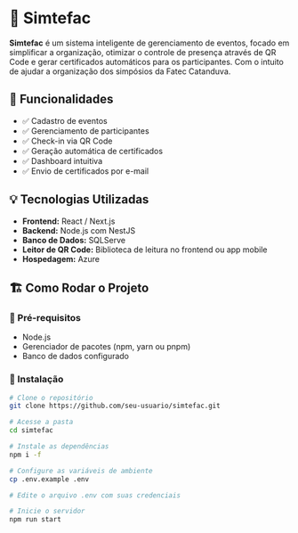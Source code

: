 # 🎯 Simtefac

**Simtefac** é um sistema inteligente de gerenciamento de eventos, focado em simplificar a organização, otimizar o controle de presença através de QR Code e gerar certificados automáticos para os participantes. Com o intuito de ajudar a organização dos simpósios da Fatec Catanduva.

## 🚀 Funcionalidades

- ✅ Cadastro de eventos
- ✅ Gerenciamento de participantes
- ✅ Check-in via QR Code
- ✅ Geração automática de certificados
- ✅ Dashboard intuitiva
- ✅ Envio de certificados por e-mail

## 💡 Tecnologias Utilizadas

- **Frontend:** React / Next.js
- **Backend:** Node.js com NestJS
- **Banco de Dados:** SQLServe
- **Leitor de QR Code:** Biblioteca de leitura no frontend ou app mobile
- **Hospedagem:** Azure

## 🏗️ Como Rodar o Projeto

### 🔧 Pré-requisitos

- Node.js
- Gerenciador de pacotes (npm, yarn ou pnpm)
- Banco de dados configurado

### 🚦 Instalação

```bash
# Clone o repositório
git clone https://github.com/seu-usuario/simtefac.git

# Acesse a pasta
cd simtefac

# Instale as dependências
npm i -f

# Configure as variáveis de ambiente
cp .env.example .env

# Edite o arquivo .env com suas credenciais

# Inicie o servidor
npm run start
